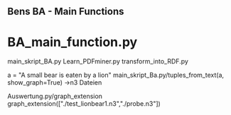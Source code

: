 ## Bens BA - Main Functions

# BA_main_function.py
main_skript_BA.py
Learn_PDFminer.py
transform_into_RDF.py

a = "A small bear is eaten by a lion"
main_skript_Ba.py/tuples_from_text(a, show_graph=True) ->n3 Dateien

Auswertung.py/graph_extension
graph_extension(["./test_lionbear1.n3","./probe.n3"])